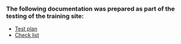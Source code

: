 ### The following documentation was prepared as part of the testing of the training site:
- [Test plan](https://github.com/stknslyu/web-test/blob/main/test_plan.md)
- [Check list](https://docs.google.com/spreadsheets/d/1peOjb89eKxEQNuURVKh-OLqejUcms83iA1lun1LaEu0/edit?usp=sharing)
